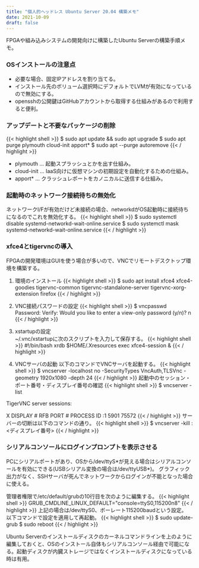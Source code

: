 ```yaml
---
title: "個人的ヘッドレス Ubuntu Server 20.04 構築メモ"
date: 2021-10-09
draft: false
---
```


FPGAや組み込みシステムの開発向けに構築したUbuntu Serverの構築手順メモ。 

<!--more-->

### OSインストールの注意点
- 必要な場合、固定IPアドレスを割り当てる。
- インストール先のボリューム選択時にデフォルトでLVMが有効になっているので無効にする。
- opensshの公開鍵はGitHubアカウントから取得する仕組みがあるので利用すると便利。

### アップデートと不要なパッケージの削除
{{< highlight shell >}}
$ sudo apt update && sudo apt upgrade
$ sudo apt purge plymouth cloud-init apport*
$ sudo apt --purge autoremove
{{< / highlight >}}
- plymouth ... 起動スプラッシュとかを出す仕組み。
- cloud-init ... IaaS向けに仮想マシンの初期設定を自動化するための仕組み。
- apport* ... クラッシュレポートをカノニカルに送信する仕組み。

### 起動時のネットワーク接続待ちの無効化
ネットワークI/Fが有効だけど未接続の場合、networkdがOS起動時に接続待ちになるのでこれを無効化する。
{{< highlight shell >}}
$ sudo systemctl disable systemd-networkd-wait-online.service
$ sudo systemctl mask systemd-networkd-wait-online.service
{{< / highlight >}}

### xfce4とtigervncの導入
FPGAの開発環境はGUIを使う場合が多いので、VNCでリモートデスクトップ環境を構築する。
1. 環境のインストール
{{< highlight shell >}}
$ sudo apt install xfce4 xfce4-goodies tigervnc-common tigervnc-standalone-server tigervnc-xorg-extension firefox
{{< / highlight >}}

2. VNC接続パスワードの設定
{{< highlight shell >}}
$ vncpasswd
Password:
Verify:
Would you like to enter a view-only password (y/n)? n
{{< / highlight >}}

3. xstartupの設定  
~/.vnc/xstartupに次のスクリプトを入力して保存する。
{{< highlight shell >}}
#!/bin/bash
xrdb $HOME/.Xresources
exec xfce4-session &
{{< / highlight >}}

4. VNCサーバの起動
以下のコマンドでVNCサーバを起動する。
{{< highlight shell >}}
$ vncserver -localhost no -SecurityTypes VncAuth,TLSVnc -geometry 1920x1080 -depth 24
{{< / highlight >}}
起動中のセッション・ポート番号・ディスプレイ番号の確認
{{< highlight shell >}}
$ vncserver -list

TigerVNC server sessions:

X DISPLAY #     RFB PORT #      PROCESS ID
:1              5901            75572
{{< / highlight >}}
サーバーの切断は以下のコマンドの通り。
{{< highlight shell >}}
$ vncserver -kill :<ディスプレイ番号>
{{< / highlight >}}

### シリアルコンソールにログインプロンプトを表示させる
PCにシリアルポートがあり、OSから/dev/ttyS\*が見える場合はシリアルコンソールを有効にできる(USBシリアル変換の場合は/dev/ttyUSB\*)。
グラフィック出力がなく、SSHサーバが死んでネットワークからログインが不能となった場合に使える。

管理者権限で/etc/default/grubの10行目を次のように編集する。
{{< highlight shell >}}
GRUB_CMDLINE_LINUX_DEFAULT="console=ttyS0,115200n8"
{{< / highlight >}}
上記の場合は/dev/ttyS0、ボーレート115200baudという設定。  
以下コマンドで設定を適用して再起動。
{{< highlight shell >}}
$ sudo update-grub
$ sudo reboot
{{< / highlight >}}

Ubuntu Serverのインストールディスクのカーネルコマンドラインを上のように編集しておくと、OSのインストール自体もシリアルコンソール経由で可能になる。起動ディスクが内臓ストレージではなくインストールディスクになっている時は有用。

